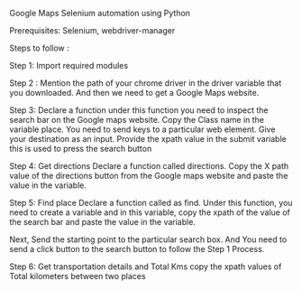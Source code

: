Google Maps Selenium automation using Python

Prerequisites: Selenium, webdriver-manager

Steps to follow :

Step 1: Import required modules

Step 2 : Mention the path of your chrome driver in the driver variable that you downloaded. And then we need to get a Google Maps website.

Step 3: Declare a function under this function you need to inspect the search bar on the Google maps website. Copy the Class name in the variable place. You need to send keys to a particular web element. Give your destination as an input. Provide the xpath value in the submit variable this is used to press the search button

Step 4: Get directions Declare a function called directions. Copy the X path value of the directions button from the Google maps website and paste the value in the variable.

Step 5: Find place Declare a function called as find. Under this function, you need to create a variable and in this variable, copy the xpath of the value of the search bar and paste the value in the variable.

Next, Send the starting point to the particular search box. And You need to send a click button to the search button to follow the Step 1 Process.

Step 6: Get transportation details and Total Kms copy the xpath values of Total kilometers between two places
